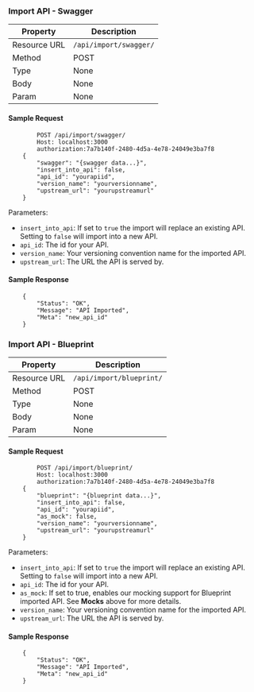 ### Import API - Swagger

| **Property** | **Description**           |
| ------------ | ------------------------- |
| Resource URL | `/api/import/swagger/`    |
| Method       | POST                      |
| Type         | None                      |
| Body         | None                      |
| Param        | None                      |

#### Sample Request

```{json}
        POST /api/import/swagger/
    	Host: localhost:3000
    	authorization:7a7b140f-2480-4d5a-4e78-24049e3ba7f8
    {
		"swagger": "{swagger data...}",
		"insert_into_api": false, 
		"api_id": "yourapiid",
		"version_name": "yourversionname",
		"upstream_url": "yourupstreamurl"
	}
```

Parameters:

*   `insert_into_api`: If set to `true` the import will replace an existing API. Setting to `false` will import into a new API.
*   `api_id`: The id for your API.
*   `version_name`: Your versioning convention name for the imported API.
*   `upstream_url`: The URL the API is served by.


#### Sample Response

```
    {
        "Status": "OK",
        "Message": "API Imported",
        "Meta": "new_api_id"
    }

```


### Import API - Blueprint

| **Property** | **Description**             |
| ------------ | --------------------------- |
| Resource URL | `/api/import/blueprint/`    |
| Method       | POST                        |
| Type         | None                        |
| Body         | None                        |
| Param        | None                        |

#### Sample Request

```{json}
        POST /api/import/blueprint/
        Host: localhost:3000
        authorization:7a7b140f-2480-4d5a-4e78-24049e3ba7f8
    {
        "blueprint": "{blueprint data...}",
        "insert_into_api": false, 
        "api_id": "yourapiid",
        "as_mock": false,
        "version_name": "yourversionname",
        "upstream_url": "yourupstreamurl"
    }
```

Parameters:

*   `insert_into_api`: If set to `true` the import will replace an existing API. Setting to `false` will import into a new API.
*   `api_id`: The id for your API.
*   `as_mock`: If set to true, enables our mocking support for Blueprint imported API. See **Mocks** above for more details.
*   `version_name`: Your versioning convention name for the imported API.
*   `upstream_url`: The URL the API is served by.


#### Sample Response

```
    {
        "Status": "OK",
        "Message": "API Imported",
        "Meta": "new_api_id"
    }

```

